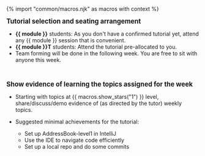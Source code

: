 {% import "common/macros.njk" as macros with context %}

<big>**Tutorial selection and seating arrangement**</big>

* **{{ module }}** students: As you don't have a confirmed tutorial yet, attend any {{ module }} session that is convenient. 
* **{{ module }}T** students: Attend the tutorial pre-allocated to you.
* Team forming will be done in the following week. You are free to sit with anyone this week.


<br/>

<big>****Show evidence of learning the topics assigned for the week****</big>

* Starting with topics at {{ macros.show_stars("1") }} level, share/discuss/demo evidence of (as directed by the tutor) weekly topics.

* Suggested minimal achievements for the tutorial:
  * Set up AddressBook-level1 in IntelliJ
  * Use the IDE to navigate code efficiently
  * Set up a local repo and do some commits